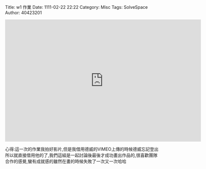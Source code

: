Title: w1 作業
Date: 1111-02-22 22:22
Category: Misc
Tags: SolveSpace
Author: 40423201


<iframe src="https://player.vimeo.com/video/185818182" width="640" height="400" frameborder="0" webkitallowfullscreen mozallowfullscreen allowfullscreen></iframe>

心得:這一次的作業我拍好影片,但是我借用德威的VIMEO上傳的時候德威忘記登出所以就直接借用他的了,我們這組是一起討論後最後才成功畫出作品的,很喜歡團隊合作的感覺,蠻有成就感的雖然在畫的時候失敗了一次又一次哈哈